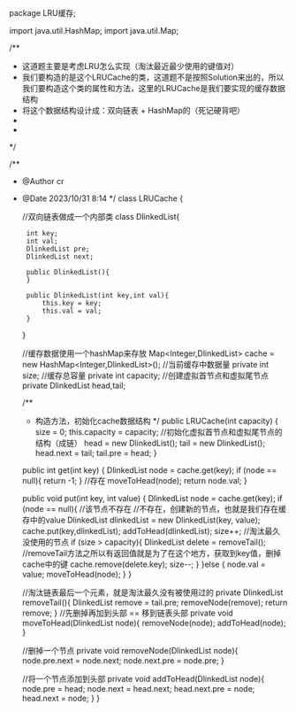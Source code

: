 package LRU缓存;

import java.util.HashMap;
import java.util.Map;

/**
* 这道题主要是考虑LRU怎么实现（淘汰最近最少使用的键值对）
* 我们要构造的是这个LRUCache的类，这道题不是按照Solution来出的，所以我们要构造这个类的属性和方法，这里的LRUCache是我们要实现的缓存数据结构
* 将这个数据结构设计成：双向链表 + HashMap的（死记硬背吧）
*
*
*/


/**
* @Author cr
* @Date 2023/10/31 8:14
  */
  class LRUCache {

  //双向链表做成一个内部类
  class DlinkedList{

       int key;
       int val;
       DlinkedList pre;
       DlinkedList next;

       public DlinkedList(){
       }

       public DlinkedList(int key,int val){
           this.key = key;
           this.val = val;
       }
  }

  //缓存数据使用一个hashMap来存放
  Map<Integer,DlinkedList> cache = new HashMap<Integer,DlinkedList>();
  //当前缓存中数据量
  private int size;
  //缓存总容量
  private int capacity;
  //创建虚拟首节点和虚拟尾节点
  private DlinkedList head,tail;

  /**
    * 构造方法，初始化cache数据结构
      */
      public LRUCache(int capacity) {
      size = 0;
      this.capacity = capacity;
      //初始化虚拟首节点和虚拟尾节点的结构（成链）
      head = new DlinkedList();
      tail = new DlinkedList();
      head.next = tail;
      tail.pre  = head;
      }

  public int get(int key) {
  DlinkedList node = cache.get(key);
  if (node == null){
  return -1;
  }
  //存在
  moveToHead(node);
  return node.val;
  }

  public void put(int key, int value) {
  DlinkedList node = cache.get(key);
  if (node == null){      //该节点不存在
  //不存在，创建新的节点，也就是我们存在缓存中的value
  DlinkedList dlinkedList = new DlinkedList(key, value);
  cache.put(key,dlinkedList);
  addToHead(dlinkedList);
  size++;
  //淘汰最久没使用的节点
  if (size > capacity){
  DlinkedList delete = removeTail();
  //removeTail方法之所以有返回值就是为了在这个地方，获取到key值，删掉cache中的键
  cache.remove(delete.key);
  size--;
  }
  }else {
  node.val = value;
  moveToHead(node);
  }
  }



    //淘汰链表最后一个元素，就是淘汰最久没有被使用过的
    private DlinkedList removeTail(){
        DlinkedList remove = tail.pre;
        removeNode(remove);
        return remove;
    }
    //先删掉再加到头部 == 移到链表头部
    private void moveToHead(DlinkedList node){
        removeNode(node);
        addToHead(node);
    }

    //删掉一个节点
    private void removeNode(DlinkedList node){
        node.pre.next = node.next;
        node.next.pre = node.pre;
    }

    //将一个节点添加到头部
    private void addToHead(DlinkedList node){
        node.pre = head;
        node.next = head.next;
        head.next.pre = node;
        head.next = node;
    }
}
